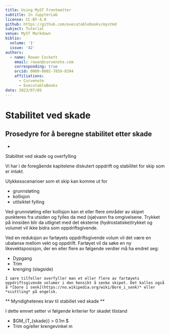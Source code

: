 ```yaml
---
title: Using MyST Frontmatter
subtitle: In JupyterLab
license: CC-BY-4.0
github: https://github.com/executablebooks/mystmd
subject: Tutorial
venue: MyST Markdown
biblio:
  volume: '1'
  issue: '42'
authors:
  - name: Rowan Cockett
    email: rowan@curvenote.com
    corresponding: true
    orcid: 0000-0002-7859-8394
    affiliations:
      - Curvenote
      - ExecutableBooks
date: 2023/07/05
---
```


# Stabilitet ved skade 
## Prosedyre for å beregne stabilitet etter skade 

- 



Stabilitet ved skade og overfylling

Vi har i de foregående kapitelene diskutert oppdrift og stabilitet for skip som er _intakt_. 

Ulykkesscenarioer som et skip kan komme ut for

- grunnstøting
- kollisjon 
- utilsiktet fylling 

Ved grunnstøting eller kollisjon kan et eller flere områder av skipet punkteres fra utsiden og fylles da med (sjø)vann fra omgivelsene. Trykket på innsiden blir da utlignet med det eksterne (hydrostatiske)trykket og volumet vil ikke bidra som oppdriftsgivende.  

Ved en reduksjon av fartøyets oppdriftsgivende volum vil det være en ubalanse mellom vekt og oppdrift. Fartøyet vil da søke en ny likevektsposisjon, der en eller flere av følgende verdier må ha endret seg: 

- Dypgang
- Trim 
- krenging (slagside)

```{note}
I sære tilfeller overfyller man et eller flere av fartøyets oppdriftsgivende volumer i den hensikt å senke skipet. Det kalles også å *[bore i senk](https://no.wikipedia.org/wiki/Bore_i_senk)* eller *scuttling* på engelsk. 
```


** Myndighetenes krav til stabiliet ved skade **

I dette emnet setter vi følgende kriterier for skadet tilstand

- $GM_{T_{skade}} > 0.1m $ 
- Trim og/eller krengevinkel m
